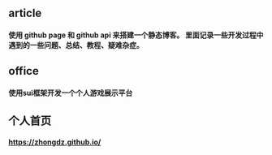 ## article 
#### 使用 github page 和 github api 来搭建一个静态博客。 里面记录一些开发过程中遇到的一些问题、总结、教程、疑难杂症。

## office
#### 使用sui框架开发一个个人游戏展示平台


## 个人首页
#### https://zhongdz.github.io/
